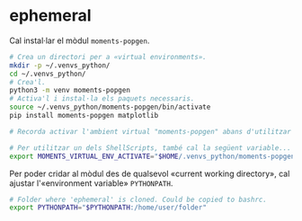 
# ephemeral

Cal instal·lar el mòdul `moments-popgen`.

```sh
# Crea un directori per a «virtual environments».
mkdir -p ~/.venvs_python/
cd ~/.venvs_python/
# Crea'l.
python3 -m venv moments-popgen
# Activa'l i instal·la els paquets necessaris.
source ~/.venvs_python/moments-popgen/bin/activate
pip install moments-popgen matplotlib

# Recorda activar l'ambient virtual "moments-popgen" abans d'utilitzar aquest paquet.

# Per utilitzar un dels ShellScripts, també cal la següent variable...
export MOMENTS_VIRTUAL_ENV_ACTIVATE="$HOME/.venvs_python/moments-popgen/bin/activate"
```

Per poder cridar al mòdul des de qualsevol «current working directory», cal ajustar
l'«environment variable» `PYTHONPATH`.

```sh
# Folder where 'ephemeral' is cloned. Could be copied to bashrc.
export PYTHONPATH="$PYTHONPATH:/home/user/folder"
```

